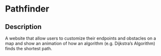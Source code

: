 # Pathfinder

## Description 
A website that allow users to customize their endpoints and obstacles on a map and show an animation of how an algorithm (e.g. Dijkstra’s Algorithm) finds the shortest path. 
